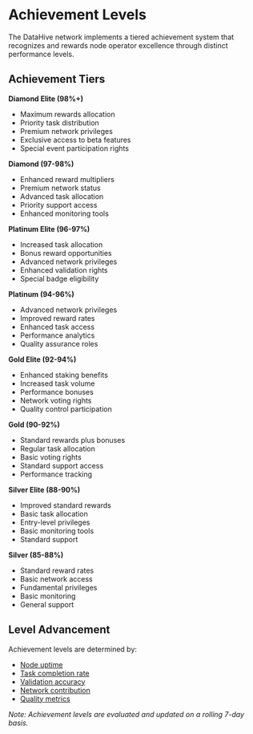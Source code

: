 # Achievement Levels

The DataHive network implements a tiered achievement system that recognizes and rewards node operator excellence through distinct performance levels.

## Achievement Tiers

**Diamond Elite (98%+)**
- Maximum rewards allocation
- Priority task distribution
- Premium network privileges
- Exclusive access to beta features
- Special event participation rights

**Diamond (97-98%)**
- Enhanced reward multipliers
- Premium network status
- Advanced task allocation
- Priority support access
- Enhanced monitoring tools

**Platinum Elite (96-97%)**
- Increased task allocation
- Bonus reward opportunities
- Advanced network privileges
- Enhanced validation rights
- Special badge eligibility

**Platinum (94-96%)**
- Advanced network privileges
- Improved reward rates
- Enhanced task access
- Performance analytics
- Quality assurance roles

**Gold Elite (92-94%)**
- Enhanced staking benefits
- Increased task volume
- Performance bonuses
- Network voting rights
- Quality control participation

**Gold (90-92%)**
- Standard rewards plus bonuses
- Regular task allocation
- Basic voting rights
- Standard support access
- Performance tracking

**Silver Elite (88-90%)**
- Improved standard rewards
- Basic task allocation
- Entry-level privileges
- Basic monitoring tools
- Standard support

**Silver (85-88%)**
- Standard reward rates
- Basic network access
- Fundamental privileges
- Basic monitoring
- General support

## Level Advancement

Achievement levels are determined by:
- [Node uptime](/docs/onboarding/performance/uptime.md)
- [Task completion rate](/docs/onboarding/performance/tasks.md)
- [Validation accuracy](/docs/onboarding/performance/validation.md)
- [Network contribution](/docs/onboarding/network/contribution.md)
- [Quality metrics](/docs/onboarding/performance/quality.md)

*Note: Achievement levels are evaluated and updated on a rolling 7-day basis.*
